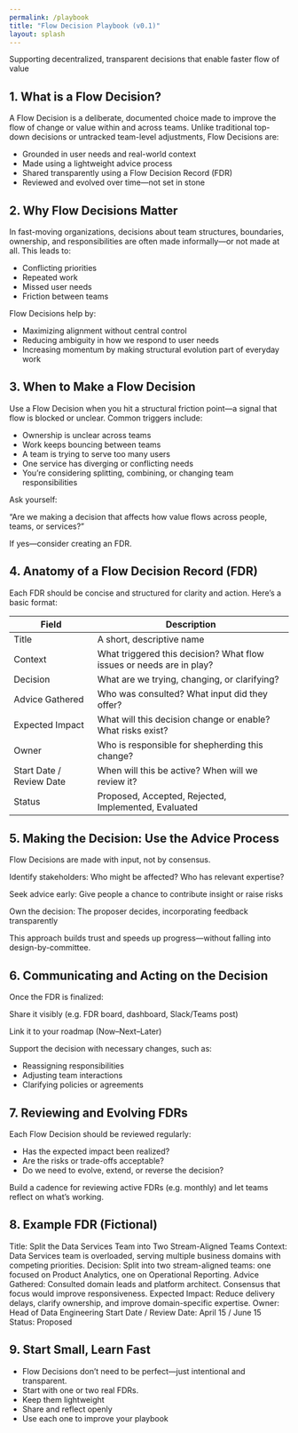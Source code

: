 ```yaml
---
permalink: /playbook
title: "Flow Decision Playbook (v0.1)"
layout: splash
---
```


Supporting decentralized, transparent decisions that enable faster flow of value

## 1. What is a Flow Decision?

A Flow Decision is a deliberate, documented choice made to improve the flow of change or value within and across teams. Unlike traditional top-down decisions or untracked team-level adjustments, Flow Decisions are:

- Grounded in user needs and real-world context
- Made using a lightweight advice process
- Shared transparently using a Flow Decision Record (FDR)
- Reviewed and evolved over time—not set in stone

## 2. Why Flow Decisions Matter

In fast-moving organizations, decisions about team structures, boundaries, ownership, and responsibilities are often made informally—or not made at all. This leads to:

- Conflicting priorities
- Repeated work
- Missed user needs
- Friction between teams

Flow Decisions help by:

- Maximizing alignment without central control
- Reducing ambiguity in how we respond to user needs
- Increasing momentum by making structural evolution part of everyday work

## 3. When to Make a Flow Decision

Use a Flow Decision when you hit a structural friction point—a signal that flow is blocked or unclear. Common triggers include:

- Ownership is unclear across teams
- Work keeps bouncing between teams
- A team is trying to serve too many users
- One service has diverging or conflicting needs
- You’re considering splitting, combining, or changing team responsibilities

Ask yourself:

“Are we making a decision that affects how value flows across people, teams, or services?”

If yes—consider creating an FDR.

## 4. Anatomy of a Flow Decision Record (FDR)

Each FDR should be concise and structured for clarity and action. Here’s a basic format:

| Field | Description |
|-------|-------------|
| Title | A short, descriptive name |
| Context | What triggered this decision? What flow issues or needs are in play? |
| Decision | What are we trying, changing, or clarifying? |
| Advice Gathered | Who was consulted? What input did they offer? |
| Expected Impact | What will this decision change or enable? What risks exist? |
| Owner | Who is responsible for shepherding this change? |
| Start Date / Review Date | When will this be active? When will we review it? |
| Status | Proposed, Accepted, Rejected, Implemented, Evaluated |

## 5. Making the Decision: Use the Advice Process

Flow Decisions are made with input, not by consensus.

Identify stakeholders: Who might be affected? Who has relevant expertise?

Seek advice early: Give people a chance to contribute insight or raise risks

Own the decision: The proposer decides, incorporating feedback transparently

This approach builds trust and speeds up progress—without falling into design-by-committee.

## 6. Communicating and Acting on the Decision

Once the FDR is finalized:

Share it visibly (e.g. FDR board, dashboard, Slack/Teams post)

Link it to your roadmap (Now–Next–Later)

Support the decision with necessary changes, such as:

- Reassigning responsibilities
- Adjusting team interactions
- Clarifying policies or agreements

## 7. Reviewing and Evolving FDRs

Each Flow Decision should be reviewed regularly:

- Has the expected impact been realized?
- Are the risks or trade-offs acceptable?
- Do we need to evolve, extend, or reverse the decision?

Build a cadence for reviewing active FDRs (e.g. monthly) and let teams reflect on what’s working.

## 8. Example FDR (Fictional)

Title: Split the Data Services Team into Two Stream-Aligned Teams
Context: Data Services team is overloaded, serving multiple business domains with competing priorities.
Decision: Split into two stream-aligned teams: one focused on Product Analytics, one on Operational Reporting.
Advice Gathered: Consulted domain leads and platform architect. Consensus that focus would improve responsiveness.
Expected Impact: Reduce delivery delays, clarify ownership, and improve domain-specific expertise.
Owner: Head of Data Engineering
Start Date / Review Date: April 15 / June 15
Status: Proposed

## 9. Start Small, Learn Fast

- Flow Decisions don’t need to be perfect—just intentional and transparent.
- Start with one or two real FDRs.
- Keep them lightweight
- Share and reflect openly
- Use each one to improve your playbook
